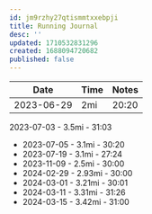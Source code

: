 ```yaml
---
id: jm9rzhy27qtismmtxxebpji
title: Running Journal
desc: ''
updated: 1710532831296
created: 1688094720682
published: false
---
```


|Date|Time|Notes|
-|-|-
2023-06-29 | 2mi | 20:20
2023-07-03 - 3.5mi - 31:03
- 2023-07-05 - 3.1mi - 30:20
- 2023-07-19 - 3.1mi - 27:24
- 2023-11-09 - 2.5mi - 30:00
- 2024-02-29 - 2.93mi - 30:00
- 2024-03-01 - 3.21mi - 30:01
- 2024-03-11 - 3.31mi - 31:26
- 2024-03-15 - 3.42mi - 31:00
